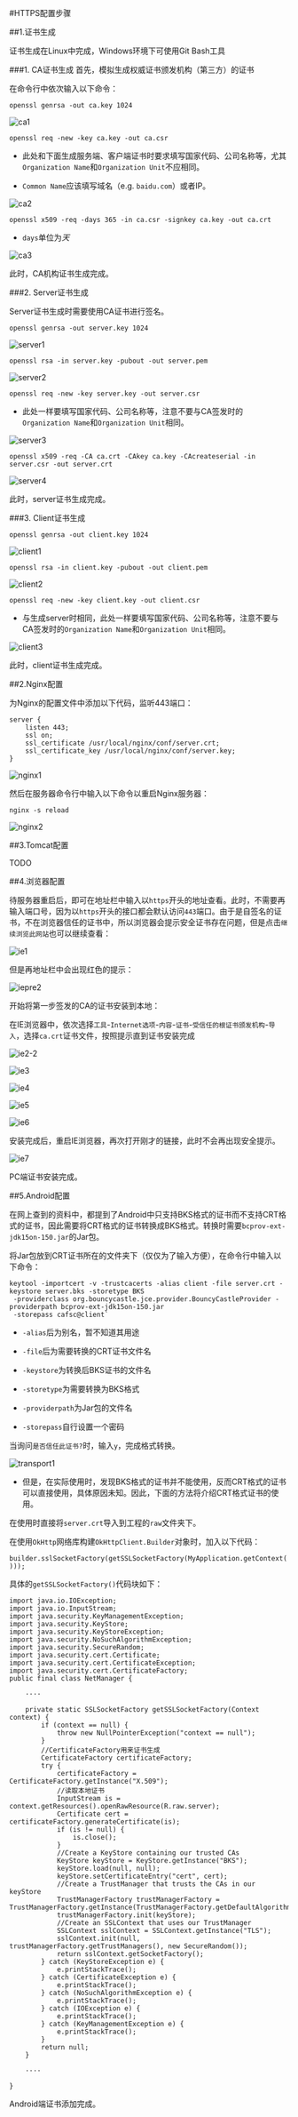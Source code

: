 #HTTPS配置步骤

##1.证书生成

证书生成在Linux中完成，Windows环境下可使用Git Bash工具

###1. CA证书生成
首先，模拟生成权威证书颁发机构（第三方）的证书

在命令行中依次输入以下命令：

`openssl genrsa -out ca.key 1024`

![ca1](https://github.com/GuoEHPrivate/HttpsConfigure/raw/init/res/ca1.PNG)

`openssl req -new -key ca.key -out ca.csr`

- 此处和下面生成服务端、客户端证书时要求填写国家代码、公司名称等，尤其`Organization Name`和`Organization Unit`不应相同。

- `Common Name`应该填写域名（e.g. `baidu.com`）或者IP。

![ca2](https://github.com/GuoEHPrivate/HttpsConfigure/raw/init/res/ca2.PNG)

`openssl x509 -req -days 365 -in ca.csr -signkey ca.key -out ca.crt`

- `days`单位为*天*

![ca3](https://github.com/GuoEHPrivate/HttpsConfigure/raw/init/res/ca3.PNG)

此时，CA机构证书生成完成。

###2. Server证书生成

Server证书生成时需要使用CA证书进行签名。

`openssl genrsa -out server.key 1024`

![server1](https://github.com/GuoEHPrivate/HttpsConfigure/raw/init/res/server1.PNG)

`openssl rsa -in server.key -pubout -out server.pem`

![server2](https://github.com/GuoEHPrivate/HttpsConfigure/raw/init/res/server2.PNG)

`openssl req -new -key server.key -out server.csr`

- 此处一样要填写国家代码、公司名称等，注意不要与CA签发时的`Organization Name`和`Organization Unit`相同。

![server3](https://github.com/GuoEHPrivate/HttpsConfigure/raw/init/res/server3.PNG)

`openssl x509 -req -CA ca.crt -CAkey ca.key -CAcreateserial -in server.csr -out server.crt`

![server4](https://github.com/GuoEHPrivate/HttpsConfigure/raw/init/res/server4.PNG)

此时，server证书生成完成。

###3. Client证书生成

`openssl genrsa -out client.key 1024`

![client1](https://github.com/GuoEHPrivate/HttpsConfigure/raw/init/res/client1.PNG)

`openssl rsa -in client.key -pubout -out client.pem`

![client2](https://github.com/GuoEHPrivate/HttpsConfigure/raw/init/res/client2.PNG)

`openssl req -new -key client.key -out client.csr`

- 与生成server时相同，此处一样要填写国家代码、公司名称等，注意不要与CA签发时的`Organization Name`和`Organization Unit`相同。

![client3](https://github.com/GuoEHPrivate/HttpsConfigure/raw/init/res/client3.PNG)

此时，client证书生成完成。

##2.Nginx配置

为Nginx的配置文件中添加以下代码，监听443端口：

    server {
    	listen 443;
    	ssl on;
    	ssl_certificate /usr/local/nginx/conf/server.crt;
    	ssl_certificate_key /usr/local/nginx/conf/server.key;
    }

![nginx1](https://github.com/GuoEHPrivate/HttpsConfigure/raw/init/res/nginx1.PNG)

然后在服务器命令行中输入以下命令以重启Nginx服务器：

`nginx -s reload`

![nginx2](https://github.com/GuoEHPrivate/HttpsConfigure/raw/init/res/nginx2.PNG)

##3.Tomcat配置

TODO

##4.浏览器配置

待服务器重启后，即可在地址栏中输入以`https`开头的地址查看。此时，不需要再输入端口号，因为以`https`开头的接口都会默认访问`443`端口。由于是自签名的证书，不在浏览器信任的证书中，所以浏览器会提示安全证书存在问题，但是点击`继续浏览此网站`也可以继续查看：

![ie1](https://github.com/GuoEHPrivate/HttpsConfigure/raw/init/res/ie1.png)

但是再地址栏中会出现红色的提示：

![iepre2](https://github.com/GuoEHPrivate/HttpsConfigure/raw/init/res/iepre2.png)

开始将第一步签发的CA的证书安装到本地：

在IE浏览器中，依次选择`工具`-`Internet选项`-`内容`-`证书`-`受信任的根证书颁发机构`-`导入`，选择`ca.crt`证书文件，按照提示直到证书安装完成

![ie2-2](https://github.com/GuoEHPrivate/HttpsConfigure/raw/init/res/ie2-2.PNG)

![ie3](https://github.com/GuoEHPrivate/HttpsConfigure/raw/init/res/ie3.PNG)

![ie4](https://github.com/GuoEHPrivate/HttpsConfigure/raw/init/res/ie4.PNG)

![ie5](https://github.com/GuoEHPrivate/HttpsConfigure/raw/init/res/ie5.PNG)

![ie6](https://github.com/GuoEHPrivate/HttpsConfigure/raw/init/res/ie6.png)

安装完成后，重启IE浏览器，再次打开刚才的链接，此时不会再出现安全提示。

![ie7](https://github.com/GuoEHPrivate/HttpsConfigure/raw/init/res/ie7.PNG)

PC端证书安装完成。

##5.Android配置

在网上查到的资料中，都提到了Android中只支持BKS格式的证书而不支持CRT格式的证书，因此需要将CRT格式的证书转换成BKS格式。转换时需要`bcprov-ext-jdk15on-150.jar`的Jar包。

将Jar包放到CRT证书所在的文件夹下（仅仅为了输入方便），在命令行中输入以下命令：

    keytool -importcert -v -trustcacerts -alias client -file server.crt -keystore server.bks -storetype BKS 
     -providerclass org.bouncycastle.jce.provider.BouncyCastleProvider -providerpath bcprov-ext-jdk15on-150.jar 
     -storepass cafsc@client`

- `-alias`后为别名，暂不知道其用途

- `-file`后为需要转换的CRT证书文件名

- `-keystore`为转换后BKS证书的文件名

- `-storetype`为需要转换为BKS格式

- `-providerpath`为Jar包的文件名

- `-storepass`自行设置一个密码

当询问`是否信任此证书?`时，输入`y`，完成格式转换。

![transport1](https://github.com/GuoEHPrivate/HttpsConfigure/raw/init/res/transport1.PNG)

- 但是，在实际使用时，发现BKS格式的证书并不能使用，反而CRT格式的证书可以直接使用，具体原因未知。因此，下面的方法将介绍CRT格式证书的使用。

在使用时直接将`server.crt`导入到工程的`raw`文件夹下。

在使用`OkHttp`网络库构建`OkHttpClient.Builder`对象时，加入以下代码：

`builder.sslSocketFactory(getSSLSocketFactory(MyApplication.getContext()));`

具体的`getSSLSocketFactory()`代码块如下：

    import java.io.IOException;
    import java.io.InputStream;
    import java.security.KeyManagementException;
    import java.security.KeyStore;
    import java.security.KeyStoreException;
    import java.security.NoSuchAlgorithmException;
    import java.security.SecureRandom;
    import java.security.cert.Certificate;
    import java.security.cert.CertificateException;
    import java.security.cert.CertificateFactory;
    public final class NetManager {

    	····

    	private static SSLSocketFactory getSSLSocketFactory(Context context) {
        	if (context == null) {
            	throw new NullPointerException("context == null");
        	}
        	//CertificateFactory用来证书生成
        	CertificateFactory certificateFactory;
        	try {
            	certificateFactory = CertificateFactory.getInstance("X.509");
            	//读取本地证书
            	InputStream is = context.getResources().openRawResource(R.raw.server);
            	Certificate cert = certificateFactory.generateCertificate(is);
            	if (is != null) {
                	is.close();
            	}
            	//Create a KeyStore containing our trusted CAs
            	KeyStore keyStore = KeyStore.getInstance("BKS");
            	keyStore.load(null, null);
            	keyStore.setCertificateEntry("cert", cert);
            	//Create a TrustManager that trusts the CAs in our keyStore
            	TrustManagerFactory trustManagerFactory = TrustManagerFactory.getInstance(TrustManagerFactory.getDefaultAlgorithm());
            	trustManagerFactory.init(keyStore);
            	//Create an SSLContext that uses our TrustManager
            	SSLContext sslContext = SSLContext.getInstance("TLS");
            	sslContext.init(null, trustManagerFactory.getTrustManagers(), new SecureRandom());
            	return sslContext.getSocketFactory();
        	} catch (KeyStoreException e) {
            	e.printStackTrace();
        	} catch (CertificateException e) {
           		e.printStackTrace();
        	} catch (NoSuchAlgorithmException e) {
            	e.printStackTrace();
        	} catch (IOException e) {
            	e.printStackTrace();
        	} catch (KeyManagementException e) {
            	e.printStackTrace();
        	}
        	return null;
    	}

    	····

    }

Android端证书添加完成。